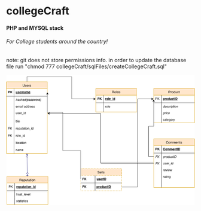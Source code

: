 # collegeCraft
<html>
  <h4>PHP and MYSQL stack</h4>
  <h6>For College students around the country!</h6>
  <p>note: git does not store permissions info.  in order to update the database file run "chmod 777 collegeCraft/sqlFiles/createCollegeCraft.sql"</p>
  <img src="./UMLDiagram.png" />
</html>
